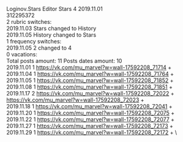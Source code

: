 Loginov.Stars	Editor Stars 4 2019.11.01\
312295372\
2 rubric switches:\
2019.11.03 Stars changed to History \
2019.11.05 History changed to Stars \
1 frequency switches:\
2019.11.05 2 changed to 4 \
0 vacations:\
Total posts amount: 11	Posts dates amount: 10\
2019.11.01 1 https://vk.com/mu_marvel?w=wall-17592208_71714 + \
2019.11.04 1 https://vk.com/mu_marvel?w=wall-17592208_71764 + \
2019.11.05 1 https://vk.com/mu_marvel?w=wall-17592208_71852 + \
2019.11.08 1 https://vk.com/mu_marvel?w=wall-17592208_71851 + \
2019.11.17 2 https://vk.com/mu_marvel?w=wall-17592208_72022 + https://vk.com/mu_marvel?w=wall-17592208_72023 + \
2019.11.18 1 https://vk.com/mu_marvel?w=wall-17592208_72041 + \
2019.11.20 1 https://vk.com/mu_marvel?w=wall-17592208_72075 + \
2019.11.22 1 https://vk.com/mu_marvel?w=wall-17592208_72077 + \
2019.11.27 1 https://vk.com/mu_marvel?w=wall-17592208_72173 + \
2019.11.29 1 https://vk.com/mu_marvel?w=wall-17592208_72172 + \

